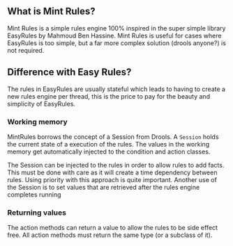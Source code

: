 ## What is Mint Rules?
Mint Rules is a simple rules engine 100% inspired in the super simple library EasyRules by Mahmoud Ben Hassine. Mint
Rules is useful for cases where EasyRules is too simple, but a far more complex solution (drools anyone?) is not
required.

## Difference with Easy Rules?
The rules in EasyRules are usually stateful which leads to having to create a new rules engine per thread, this is the
price to pay for the beauty and simplicity of EasyRules.

### Working memory
MintRules borrows the concept of a Session from Drools. A `Session` holds the current state of a
execution of the rules. The values in the working memory get automatically injected to the condition and action classes.

The Session can be injected to the rules in order to allow rules to add facts. This must be done with care as
it will create a time dependency between rules. Using priority with this approach is quite important. Another use of
the Session is to set values that are retrieved after the rules engine completes running

### Returning values
The action methods can return a value to allow the rules to be side effect free. All action methods must return the same
type (or a subclass of it).
